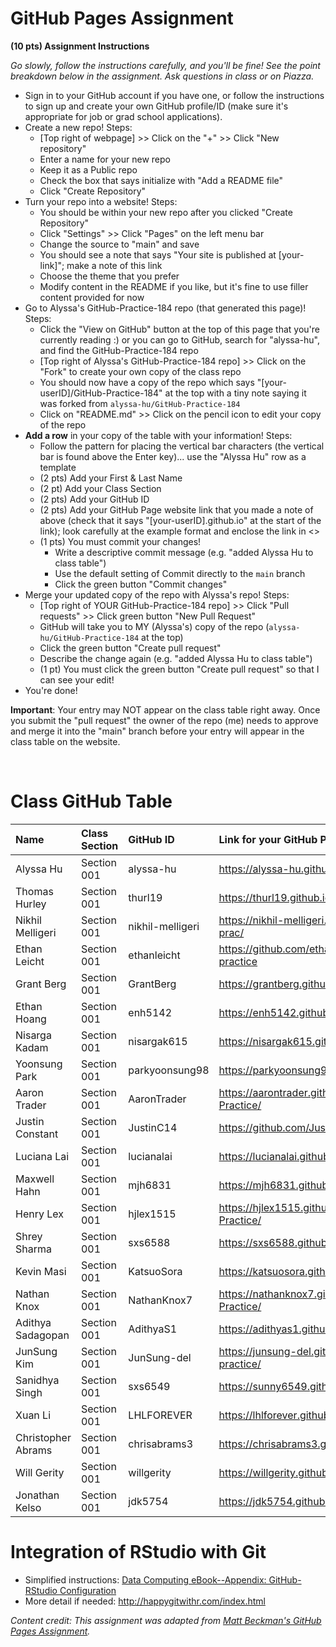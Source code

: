 # GitHub Pages Assignment

**(10 pts) Assignment Instructions**

*Go slowly, follow the instructions carefully, and you'll be fine! See the point breakdown below in the assignment. Ask questions in class or on Piazza.*

- Sign in to your GitHub account if you have one, or follow the instructions to sign up and create your own GitHub profile/ID (make sure it's appropriate for job or grad school applications).
- Create a new repo! Steps:
    - [Top right of webpage] >> Click on the "+" >> Click "New repository" 
    - Enter a name for your new repo 
    - Keep it as a Public repo
    - Check the box that says initialize with "Add a README file"
    - Click "Create Repository"
- Turn your repo into a website! Steps:
    - You should be within your new repo after you clicked "Create Repository"
    - Click "Settings" >> Click "Pages" on the left menu bar
    - Change the source to "main" and save  
    - You should see a note that says "Your site is published at [your-link]"; make a note of this link  
    - Choose the theme that you prefer
    - Modify content in the README if you like, but it's fine to use filler content provided for now  
- Go to Alyssa's GitHub-Practice-184 repo (that generated this page)! Steps: 
    - Click the "View on GitHub" button at the top of this page that you're currently reading :) or you can go to GitHub, search for "alyssa-hu", and find the GitHub-Practice-184 repo
    - [Top right of Alyssa's GitHub-Practice-184 repo] >> Click on the "Fork" to create your own copy of the class repo
    - You should now have a copy of the repo which says "[your-userID]/GitHub-Practice-184" at the top with a tiny note saying it was forked from `alyssa-hu/GitHub-Practice-184`
    - Click on "README.md" >> Click on the pencil icon to edit your copy of the repo
- **Add a row** in your copy of the table with your information! Steps: 
    - Follow the pattern for placing the vertical bar characters (the vertical bar is found above the Enter key)... use the "Alyssa Hu" row as a template
    - (2 pts) Add your First & Last Name 
    - (2 pt)  Add your Class Section   
    - (2 pts) Add your GitHub ID  
    - (2 pts) Add your GitHub Page website link that you made a note of above (check that it says "[your-userID].github.io" at the start of the link); look carefully at the example format and enclose the link in <>
    - (1 pts) You must commit your changes!
        - Write a descriptive commit message (e.g. "added Alyssa Hu to class table")
        - Use the default setting of Commit directly to the `main` branch
        - Click the green button "Commit changes" 
- Merge your updated copy of the repo with Alyssa's repo! Steps:
    - [Top right of YOUR GitHub-Practice-184 repo] >> Click "Pull requests" >> Click green button "New Pull Request"
    - GitHub will take you to MY (Alyssa's) copy of the repo (`alyssa-hu/GitHub-Practice-184` at the top)
    - Click the green button "Create pull request"
    - Describe the change again (e.g. "added Alyssa Hu to class table")
    - (1 pt) You must click the green button "Create pull request" so that I can see your edit!
- You're done!  
 
**Important**: Your entry may NOT appear on the class table right away.  Once you submit the "pull request" the owner of the repo (me) needs to approve and merge it into the "main" branch before your entry will appear in the class table on the website. 

<br>


# Class GitHub Table 

| Name                    | Class Section     | GitHub ID            | Link for your GitHub Page                                |  
|:------------------------|:------------------|:---------------------|:---------------------------------------------------------|  
| Alyssa Hu               | Section 001       | alyssa-hu            | <https://alyssa-hu.github.io/GitHub-Website-184/>        |
| Thomas Hurley           | Section 001       | thurl19              | <https://thurl19.github.io/STAT184/>                     |
| Nikhil Melligeri        | Section 001       | nikhil-melligeri     | <https://nikhil-melligeri.github.io/stat184-github-prac/>| 
| Ethan Leicht            | Section 001       | ethanleicht          | <https://github.com/ethanleicht/stat184-github-practice> |
| Grant Berg              | Section 001       | GrantBerg            | <https://grantberg.github.io/STAT-184/>                  |
| Ethan Hoang             | Section 001       | enh5142              | <https://enh5142.github.io/STAT184_GitHub_Practice/>     |
| Nisarga Kadam           | Section 001       | nisargak615          | <https://nisargak615.github.io/stat184/>                 |
| Yoonsung Park           | Section 001       | parkyoonsung98       | <https://parkyoonsung98.github.io/STAT184-Yoon/>         |
| Aaron Trader            | Section 001       | AaronTrader          | <https://aarontrader.github.io/STAT-184-GitHub-Practice/>|
| Justin Constant         | Section 001       | JustinC14            | <https://github.com/JustinC14/GitHub-Practice-184>       |
| Luciana Lai             | Section 001       | lucianalai           | <https://lucianalai.github.io/STAT184-Github-Pratice/>   |
| Maxwell Hahn            | Section 001       | mjh6831              | <https://mjh6831.github.io/STAT184/>                     |
| Henry Lex               | Section 001       | hjlex1515            | https://hjlex1515.github.io/Stat184-GitHub-Practice/     |
| Shrey Sharma            | Section 001       | sxs6588              | <https://sxs6588.github.io/STAT-184-SP_2022/>            |
| Kevin Masi              | Section 001       | KatsuoSora           | <https://katsuosora.github.io/Stats/>                    |
| Nathan Knox             | Section 001       | NathanKnox7          | <https://nathanknox7.github.io/STAT184-Github-Practice/> |
| Adithya Sadagopan       | Section 001       | AdithyaS1            | <https://adithyas1.github.io/STAT184.001/>               |
| JunSung Kim             | Section 001       | JunSung-del          | https://junsung-del.github.io/STAT-184-GITHUB-practice/  |  
| Sanidhya Singh          | Section 001       | sxs6549              | <https://sunny6549.github.io/STAT184GitHubPractice/>     |
| Xuan Li                 | Section 001       | LHLFOREVER           | <https://lhlforever.github.io/STAT184-PRACTICE/>         |
| Christopher Abrams      | Section 001       | chrisabrams3         | <https://chrisabrams3.github.io/animated-broccoli/>      |
| Will Gerity             |  Section 001      |  willgerity          | <https://willgerity.github.io/GitHub-Practice-184/>      |
| Jonathan Kelso          | Section 001       | jdk5754              | <https://jdk5754.github.io/kelso-practice/>              |



# Integration of RStudio with Git

- Simplified instructions: [Data Computing eBook--Appendix: GitHub-RStudio Configuration](https://dtkaplan.github.io/DataComputingEbook/appendix-github-rstudio-configuration.html#appendix-github-rstudio-configuration) 
- More detail if needed: <http://happygitwithr.com/index.html>

*Content credit: This assignment was adapted from [Matt Beckman's GitHub Pages Assignment](https://mdbeckman.github.io/GitHub-Practice-184/).* 
